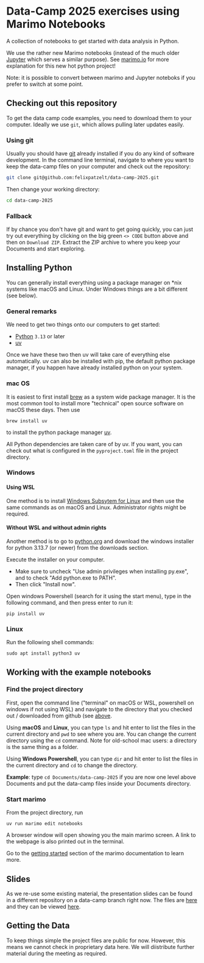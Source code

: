 # Data-Camp 2025 exercises using Marimo Notebooks

A collection of notebooks to get started with data analysis in Python.

We use the rather new Marimo notebooks (instead of the much older [Jupyter](https://jupyter.org) which serves a similar purpose). 
See [marimo.io](https://marimo.io) for more explanation for this new hot python project!

Note: it is possible to convert between marimo and Jupyter noteboks if you prefer to switch at some point.

## Checking out this repository

To get the data camp code examples, you need to download them to your computer. Ideally we use `git`, which allows pulling later updates easily.

### Using git

Usually you should have [git](https://git-scm.com) already installed if you do any kind of software development. In the command line terminal, navigate to where you want to keep the data-camp files on your computer and check out the repository:

```sh
git clone git@github.com:felixpatzelt/data-camp-2025.git
```

Then change your working directory:

```sh
cd data-camp-2025
```

### Fallback

If by chance you don't have git and want to get going quickly, you can just try out everything by clicking on the big green `<> CODE` button above and then on `Download ZIP`. Extract the ZIP archive to where you keep your Documents and start exploring.

## Installing Python

You can generally install everything using a package manager on *nix systems like macOS and Linux. Under Windows things are a bit different (see below).

### General remarks

We need to get two things onto our computers to get started:
- [Python](https://www.python.org) `3.13` or later
- [uv](https://docs.astral.sh/uv/)

Once we have these two then uv will take care of everything else automatically. uv can also be installed with pip, the default python package manager, if you happen have already installed python on your system.

### mac OS

It is easiest to first install [brew](https://brew.sh) as a system wide package manager. It is the most common tool to install more "technical" open source software on macOS these days. Then use

```brew install uv```

to install the python package manager [uv](https://docs.astral.sh/uv/).


All Python dependencies are taken care of by uv. If you want, you can check out what is configured in the `pyproject.toml` file in the project directory.


### Windows

#### Using WSL
One method is to install [Windows Subsytem for Linux](https://learn.microsoft.com/en-us/windows/wsl/install) and then use the same commands as on macOS and Linux. Administrator rights might be required.

#### Without WSL and without admin rights
Another method is to go to [python.org](https://www.python.org) and download the windows installer for python 3.13.7 (or newer) from the downloads section.

Execute the installer on your computer. 
- Make sure to uncheck "Use admin privileges when installing py.exe", and to check "Add python.exe to PATH". 
- Then click "Install now".

Open windows Powershell (search for it using the start menu), type in the following command, and then press enter to run it:

```
pip install uv
```

### Linux

Run the following shell commands:

```sudo apt install python3 uv```

## Working with the example notebooks

### Find the project directory

First, open the command line ("terminal" on macOS or WSL, powershell on windows if not using WSL) and navigate to the directory that you checked out / downloaded from github (see [above](#checking-out-this-repository).

Using **macOS** and **Linux**, you can type `ls` and hit enter to list the files in the current directory and `pwd` to see where you are. You can change the current directory using the `cd` command. Note for old-school mac users: a directory is the same thing as a folder. 

Using **Windows Powershell**, you can type `dir` and hit enter to list the files in the current directory and `cd` to change the directory.

**Example**: type `cd Documents/data-camp-2025` if you are now one level above Documents and put the data-camp files inside your Documents directory. 

### Start marimo

From the project directory, run

```uv run marimo edit notebooks```

A browser window will open showing you the main marimo screen. A link to the webpage is also printed out in the terminal.

Go to the [getting started](https://docs.marimo.io/getting_started/) section of the marimo documentation to learn more.


## Slides

As we re-use some existing material, the presentation slides can be found in a different repository on a data-camp branch right now. The files are [here](https://github.com/felixpatzelt/statistics-for-everyone/tree/data-camp) and they can be viewed [here](https://felixpatzelt.com/data-camp-2025/).

## Getting the Data

To keep things simple the project files are public for now. However, this means we cannot check in proprietary data here. We will diistribute further material during the meeting as required.
